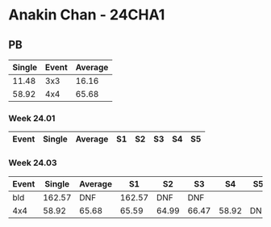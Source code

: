 # Anakin Chan - 24CHA1

## PB
|Single|Event|Average|
|----|----|----|
|11.48|3x3|16.16|
|58.92|4x4|65.68|
### Week 24.01
|Event|Single|Average|S1|S2|S3|S4|S5|
|-----|-------|------|--|--|--|--|--|
### Week 24.03
|Event|Single|Average|S1|S2|S3|S4|S5|
|-----|-------|------|--|--|--|--|--|
|bld|162.57|DNF|162.57|DNF|DNF| | |
|4x4|58.92|65.68|65.59|64.99|66.47|58.92|DNF|
